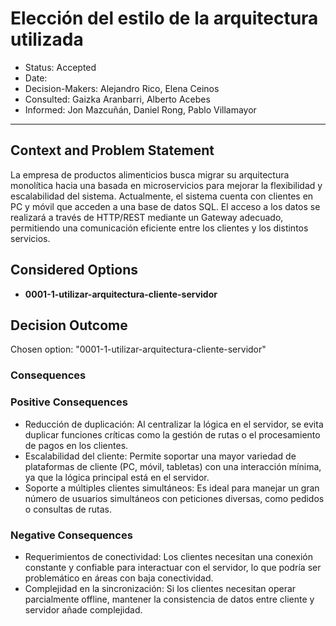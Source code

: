 # Elección del estilo de la arquitectura utilizada
* Status: Accepted
* Date: 
* Decision-Makers: Alejandro Rico, Elena Ceinos
* Consulted: Gaizka Aranbarri, Alberto Acebes
* Informed: Jon Mazcuñán, Daniel Rong, Pablo Villamayor
---

## Context and Problem Statement
La empresa de productos alimenticios busca migrar su arquitectura monolítica hacia una basada en microservicios para mejorar la flexibilidad y escalabilidad del sistema. Actualmente, el sistema cuenta con clientes en PC y móvil que acceden a una base de datos SQL. El acceso a los datos se realizará a través de HTTP/REST mediante un Gateway adecuado, permitiendo una comunicación eficiente entre los clientes y los distintos servicios.
 

## Considered Options

* **0001-1-utilizar-arquitectura-cliente-servidor**

## Decision Outcome

Chosen option: "0001-1-utilizar-arquitectura-cliente-servidor"

### Consequences

### Positive Consequences

* Reducción de duplicación: Al centralizar la lógica en el servidor, se evita duplicar funciones críticas como la gestión de rutas o el procesamiento de pagos en los clientes.
* Escalabilidad del cliente: Permite soportar una mayor variedad de plataformas de cliente (PC, móvil, tabletas) con una interacción mínima, ya que la lógica principal está en el servidor.
* Soporte a múltiples clientes simultáneos: Es ideal para manejar un gran número de usuarios simultáneos con peticiones diversas, como pedidos o consultas de rutas.


### Negative Consequences

* Requerimientos de conectividad: Los clientes necesitan una conexión constante y confiable para interactuar con el servidor, lo que podría ser problemático en áreas con baja conectividad.
* Complejidad en la sincronización: Si los clientes necesitan operar parcialmente offline, mantener la consistencia de datos entre cliente y servidor añade complejidad.